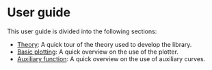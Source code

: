 # User guide

This user guide is divided into the following sections:

* [Theory](Guide-Theory): A quick tour of the theory used to develop the library.
* [Basic plotting](Guide-Basic): A quick overview on the use of the plotter.
* [Auxiliary function](Guide-Auxiliary): A quick overview on the use of auxiliary curves.
